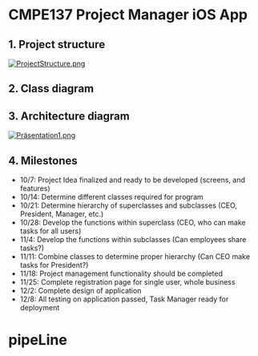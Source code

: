 # CMPE137 Project Manager iOS App

## 1. Project structure
[![ProjectStructure.png](https://s14.postimg.org/u8wik9z5d/Project_Structure.png)](https://postimg.org/image/fppdiv60d/)

## 2. Class diagram


## 3. Architecture diagram
[![Präsentation1.png](https://s11.postimg.org/ya79hzdc3/Pr_sentation1.png)](https://postimg.org/image/q4p7jtp33/)

## 4. Milestones
* 10/7: Project Idea finalized and ready to be developed (screens, and features)
* 10/14: Determine different classes required for program
* 10/21: Determine hierarchy of superclasses and subclasses (CEO, President, Manager, etc.) 
* 10/28: Develop the functions within superclass (CEO, who can make tasks for all users) 
* 11/4: Develop the functions within subclasses (Can employees share tasks?)
* 11/11: Combine classes to determine proper hierarchy (Can CEO make tasks for President?)
* 11/18: Project management functionality should be completed
* 11/25: Complete registration page for single user, whole business
* 12/2: Complete design of application
* 12/8: All testing on application passed, Task Manager ready for deployment
# pipeLine
